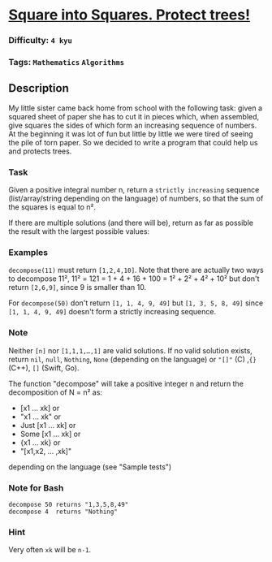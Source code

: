 # [Square into Squares. Protect trees!](https://www.codewars.com/kata/54eb33e5bc1a25440d000891)

### Difficulty: `4 kyu`

### Tags: `Mathematics` `Algorithms`

## Description

My little sister came back home from school with the following task: given a squared sheet of paper she has to cut it in pieces which, when assembled, give squares the sides of which form an increasing sequence of numbers. At the beginning it was lot of fun but little by little we were tired of seeing the pile of torn paper. So we decided to write a program that could help us and protects trees.

### Task
Given a positive integral number n, return a `strictly increasing` sequence (list/array/string depending on the language) of numbers, so that the sum of the squares is equal to n².

If there are multiple solutions (and there will be), return as far as possible the result with the largest possible values:

### Examples

`decompose(11)` must return `[1,2,4,10]`. Note that there are actually two ways to decompose 11², 11² = 121 = 1 + 4 + 16 + 100 = 1² + 2² + 4² + 10² but don't return `[2,6,9]`, since 9 is smaller than 10.

For `decompose(50)` don't return `[1, 1, 4, 9, 49]` but `[1, 3, 5, 8, 49]` since `[1, 1, 4, 9, 49]` doesn't form a strictly increasing sequence.

### Note
Neither `[n]` nor `[1,1,1,…,1]` are valid solutions. If no valid solution exists, return `nil`, `null`, `Nothing`, `None` (depending on the language) or `"[]"` (C) ,`{}` (C++), `[]` (Swift, Go).

The function "decompose" will take a positive integer n and return the decomposition of N = n² as:

- [x1 ... xk] or
- "x1 ... xk" or
- Just [x1 ... xk] or
- Some [x1 ... xk] or
- {x1 ... xk} or
- "[x1,x2, ... ,xk]"

depending on the language (see "Sample tests")

### Note for Bash

```
decompose 50 returns "1,3,5,8,49"
decompose 4  returns "Nothing"
```

### Hint
Very often `xk` will be `n-1`.